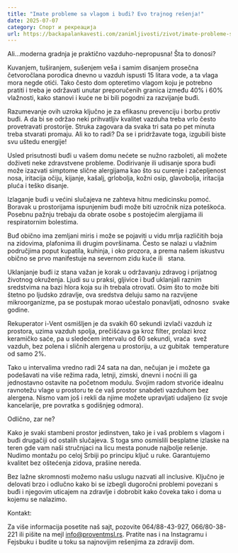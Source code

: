 ```yaml
---
title: "Imate probleme sa vlagom i buđi? Evo trajnog rešenja!"
date: 2025-07-07
category: Спорт и рекреација
url: https://backapalankavesti.com/zanimljivosti/zivot/imate-probleme-sa-vlagom-i-budji-evo-trajnog-resenja/
---
```


Ali…moderna gradnja je praktično vazduho-nepropusna! Šta to donosi?

Kuvanjem, tuširanjem, sušenjem veša i samim disanjem prosečna četvoročlana porodica dnevno u vazduh ispusti 15 litara vode, a ta vlaga mora negde otići. Tako često dom opteretimo vlagom koju je potrebno pratiti i treba je održavati unutar preporučenih granica između 40% i 60% vlažnosti, kako stanovi i kuće ne bi bili pogodni za razvijanje buđi.

Razumevanje ovih uzroka ključno je za efikasnu prevenciju i borbu protiv buđi. A da bi se održao neki prihvatljiv kvalitet vazduha treba vrlo često provetravati prostorije. Struka zagovara da svaka tri sata po pet minuta treba stvarati promaju. Ali ko to radi? Da se i pridržavate toga, izgubili biste svu uštedu energije!

Usled prisutnosti buđi u vašem domu nećete se nužno razboleti, ali možete doživeti neke zdravstvene probleme. Dodirivanje ili udisanje spora buđi može izazvati simptome slične alergijama kao što su curenje i začepljenost nosa, iritacija očiju, kijanje, kašalj, grlobolja, kožni osip, glavobolja, iritacija pluća i teško disanje.

Izlaganje buđi u većini slučajeva ne zahteva hitnu medicinsku pomoć. Boravak u prostorijama ispunjenim buđi može biti uzročnik niza poteškoća. Posebnu pažnju trebaju da obrate osobe s postojećim alergijama ili respiratornim bolestima.

Buđ obično ima zemljani miris i može se pojaviti u vidu mrlja različitih boja na zidovima, plafonima ili drugim površinama. Često se nalazi u vlažnim područjima poput kupatila, kuhinja, i oko prozora, a prema našem iskustvu obično se prvo manifestuje na severnom zidu kuće ili   stana.

Uklanjanje buđi iz stana važan je korak u održavanju zdravog i prijatnog životnog okruženja. Ljudi su u praksi, gljivice i buđ uklanjali raznim sredstvima na bazi hlora koja su ih trebala otrovati. Osim što to može biti štetno po ljudsko zdravlje, ova sredstva deluju samo na razvijene mikroorganizme, pa se postupak morao učestalo ponavljati, odnosno  svake godine.

Rekuperator i-Vent osmišljen je da svakih 60 sekundi izvlači vazduh iz prostora, uzima vazduh spolja, prečišćava ga kroz filter, prolazi kroz keramičko saće, pa u sledećem intervalu od 60 sekundi, vraća  svež vazduh, bez polena i sličnih alergena u prostoriju, a uz gubitak  temperature od samo 2%.

Tako u intervalima vredno radi 24 sata na dan, nečujan je i možete ga podešavati na više režima rada, letnji, zimski, dnevni i noćni ili ga jednostavno ostavite na početnom modulu. Svojim radom stvoriće idealnu ravnotežu vlage u prostoru te će vaš prostor snabdeti vazduhom bez alergena. Nismo vam još i rekli da njime možete upravljati udaljeno (iz svoje kancelarije, pre povratka s godišnjeg odmora).

Odlično, zar ne?

Kako je svaki stambeni prostor jedinstven, tako je i vaš problem s vlagom i buđi drugačiji od ostalih slučajeva. S toga smo osmislili besplatne izlaske na teren gde vam naši stručnjaci na licu mesta ponude najbolje rešenje. Nudimo montažu po celoj Srbiji po principu ključ u ruke. Garantujemo kvalitet bez oštećenja zidova, prašine nereda.

Bez lažne skromnosti možemo našu uslugu nazvati all inclusive. Ključno je delovati brzo i odlučno kako bi se izbegli dugoročni problemi povezani s buđi i njegovim uticajem na zdravlje i dobrobit kako čoveka tako i doma u kojemu se nalazimo.

Kontakt:

Za više informacija posetite naš sajt, pozovite 064/88-43-927, 066/80-38-221 ili pišite na mejl info@proventmsl.rs. Pratite nas i na Instagramu i Fejsbuku i budite u toku sa najnovijim rešenjima za zdraviji dom.
